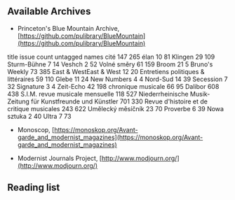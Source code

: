 ## Available Archives

- Princeton's Blue Mountain Archive,
[https://github.com/pulibrary/BlueMountain](https://github.com/pulibrary/BlueMountain)

title	issue count	untagged names
cité	147	265
élan	10	81
Klingen	29	109
Sturm-Bühne	7	14
Veshch	2	52
Volné směry	61	159
Broom	21	5
Bruno's Weekly	73	385
East & WestEast & West	12	20
Entretiens politiques & littéraires	59	110
Glebe	11	24
New Numbers	4	4
Nord-Sud	14	39
Secession	7	32
Signature	3	4
Zeit-Echo	42	198
chronique musicale	66	95
Dalibor	608	438
S.I.M. revue musicale mensuelle	118	527
Niederrheinische Musik-Zeitung für Kunstfreunde und Künstler	701	330
Revue d'histoire et de critique musicales	243	622
Umělecký měsíčník	23	70
Proverbe	6	39
Nowa sztuka	2	40
Ultra	7	73

- Monoscop,
  [https://monoskop.org/Avant-garde_and_modernist_magazines](https://monoskop.org/Avant-garde_and_modernist_magazines)

- Modernist Journals Project,
[http://www.modjourn.org/](http://www.modjourn.org/)

## Reading list

